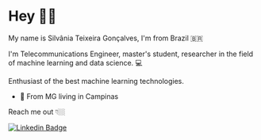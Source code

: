 # 
# Hey 👋🏽

My name is Silvânia Teixeira Gonçalves, I'm from Brazil 🇧🇷 

I'm Telecommunications Engineer,  master's student, researcher in the field of machine learning and data science.  💻

Enthusiast of the best machine learning technologies.

- 📍 From MG living in Campinas

Reach me out 👇🏼

[![Linkedin Badge](https://img.shields.io/badge/-LinkedIn-blue?style=flat-square&logo=Linkedin&logoColor=white&link=https://https://www.linkedin.com/in/silvania-teixeira-gon%C3%A7alves-0332065b/)](https://www.linkedin.com/in/silvania-teixeira-gon%C3%A7alves-0332065b/)
